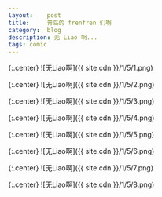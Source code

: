 ```yaml
---
layout:    post
title:     青岛的 frenfren 们啊
category:  blog
description: 无 Liao 啊...
tags: comic
---
```

{:.center}
![无Liao啊]({{ site.cdn }}/1/5/1.png)

{:.center}
![无Liao啊]({{ site.cdn }}/1/5/2.png)

{:.center}
![无Liao啊]({{ site.cdn }}/1/5/3.png)

{:.center}
![无Liao啊]({{ site.cdn }}/1/5/4.png)

{:.center}
![无Liao啊]({{ site.cdn }}/1/5/5.png)

{:.center}
![无Liao啊]({{ site.cdn }}/1/5/6.png)

{:.center}
![无Liao啊]({{ site.cdn }}/1/5/7.png)

{:.center}
![无Liao啊]({{ site.cdn }}/1/5/8.png)